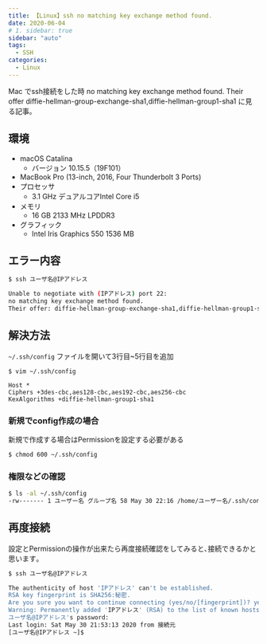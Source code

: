 ```yaml
---
title: 【Linux】ssh no matching key exchange method found.
date: 2020-06-04
# 1. sidebar: true
sidebar: "auto"
tags:
  - SSH
categories:
  - Linux
---
```


Mac でssh接続をした時 no matching key exchange method found. Their offer diffie-hellman-group-exchange-sha1,diffie-hellman-group1-sha1 に見る記事｡

## 環境

- macOS Catalina
  - バージョン 10.15.5（19F101）
- MacBook Pro (13-inch, 2016, Four Thunderbolt 3 Ports)
- プロセッサ
  - 3.1 GHz デュアルコアIntel Core i5
- メモリ
  - 16 GB 2133 MHz LPDDR3
- グラフィック
  - Intel Iris Graphics 550 1536 MB

## エラー内容

```sh
$ ssh ユーザ名@IPアドレス

Unable to negotiate with (IPアドレス) port 22: 
no matching key exchange method found. 
Their offer: diffie-hellman-group-exchange-sha1,diffie-hellman-group1-sha1
```

## 解決方法

```~/.ssh/config``` ファイルを開いて3行目~5行目を追加

```sh{3,4,5}
$ vim ~/.ssh/config

Host *
Ciphers +3des-cbc,aes128-cbc,aes192-cbc,aes256-cbc
KexAlgorithms +diffie-hellman-group1-sha1
```

### 新規でconfig作成の場合

新規で作成する場合はPermissionを設定する必要がある

```sh
$ chmod 600 ~/.ssh/config
```

### 権限などの確認

```sh
$ ls -al ~/.ssh/config
-rw------- 1 ユーザー名 グループ名 58 May 30 22:16 /home/ユーザー名/.ssh/config
```

## 再度接続

設定とPermissionの操作が出来たら再度接続確認をしてみると､接続できるかと思います｡

```sh
$ ssh ユーザ名@IPアドレス

The authenticity of host 'IPアドレス' can't be established.
RSA key fingerprint is SHA256:秘密.
Are you sure you want to continue connecting (yes/no/[fingerprint])? yes
Warning: Permanently added 'IPアドレス' (RSA) to the list of known hosts.
ユーザ名@IPアドレス's password:
Last login: Sat May 30 21:53:13 2020 from 接続元
[ユーザ名@IPアドレス ~]$
```